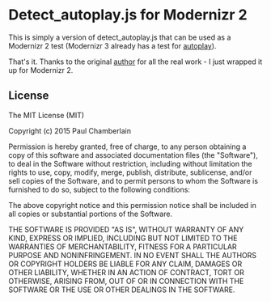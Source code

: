 Detect_autoplay.js for Modernizr 2
=========

This is simply a version of detect_autoplay.js that can be used as a Modernizr 2 test (Modernizr 3 already has a test for [autoplay](https://github.com/Modernizr/Modernizr/blob/master/feature-detects/video/autoplay.js)).


That's it. Thanks to the original [author](https://github.com/knoxmodernmedia/detect_autoplay) for all the real work - I just wrapped it up for Modernizr 2.


License
----

The MIT License (MIT)

Copyright (c) 2015 Paul Chamberlain

Permission is hereby granted, free of charge, to any person obtaining a copy
of this software and associated documentation files (the "Software"), to deal
in the Software without restriction, including without limitation the rights
to use, copy, modify, merge, publish, distribute, sublicense, and/or sell
copies of the Software, and to permit persons to whom the Software is
furnished to do so, subject to the following conditions:

The above copyright notice and this permission notice shall be included in
all copies or substantial portions of the Software.

THE SOFTWARE IS PROVIDED "AS IS", WITHOUT WARRANTY OF ANY KIND, EXPRESS OR
IMPLIED, INCLUDING BUT NOT LIMITED TO THE WARRANTIES OF MERCHANTABILITY,
FITNESS FOR A PARTICULAR PURPOSE AND NONINFRINGEMENT. IN NO EVENT SHALL THE
AUTHORS OR COPYRIGHT HOLDERS BE LIABLE FOR ANY CLAIM, DAMAGES OR OTHER
LIABILITY, WHETHER IN AN ACTION OF CONTRACT, TORT OR OTHERWISE, ARISING FROM,
OUT OF OR IN CONNECTION WITH THE SOFTWARE OR THE USE OR OTHER DEALINGS IN
THE SOFTWARE.


